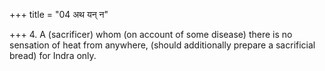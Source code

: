 +++
title = "04 अथ यन् न"

+++
4. A (sacrificer) whom (on account of some disease) there is no sensation of heat from anywhere, (should additionally prepare a sacrificial bread) for Indra only.  

